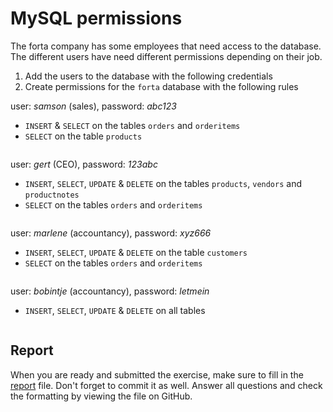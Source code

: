 # MySQL permissions

The forta company has some employees that need access to the database. 
The different users have need different permissions depending on their job.

1. Add the users to the database with the following credentials
2. Create permissions for the `forta` database with the following rules

user: *samson* (sales), password: *abc123*

* `INSERT` & `SELECT` on the tables `orders` and `orderitems`
* `SELECT` on the table `products`

```sql

```

user: *gert* (CEO), password: *123abc*

* `INSERT`, `SELECT`, `UPDATE` & `DELETE` on the tables `products`, `vendors` and `productnotes`
* `SELECT` on the tables `orders` and `orderitems`

```sql

```

user: *marlene* (accountancy), password: *xyz666*

* `INSERT`, `SELECT`, `UPDATE` & `DELETE` on the table `customers`
* `SELECT` on the tables `orders` and `orderitems`

```sql

```

user: *bobintje* (accountancy), password: *letmein*

* `INSERT`, `SELECT`, `UPDATE` & `DELETE` on all tables

```sql

```

## Report

When you are ready and submitted the exercise, make sure to fill in the
[report](./REPORT.md) file. Don't forget to commit it as well. Answer all
questions and check the formatting by viewing the file on GitHub.
